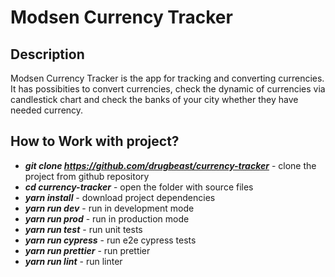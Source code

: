# Modsen Currency Tracker

## Description

Modsen Currency Tracker is the app for tracking and converting currencies. It has possibities to convert currencies, check the dynamic of currencies via candlestick chart and check the banks of your city whether they have needed currency.

## How to Work with project?

- **_git clone https://github.com/drugbeast/currency-tracker_** - clone the project from github repository
- **_cd currency-tracker_** - open the folder with source files
- **_yarn install_** - download project dependencies
- **_yarn run dev_** - run in development mode
- **_yarn run prod_** - run in production mode
- **_yarn run test_** - run unit tests
- **_yarn run cypress_** - run e2e cypress tests
- **_yarn run prettier_** - run prettier
- **_yarn run lint_** - run linter
